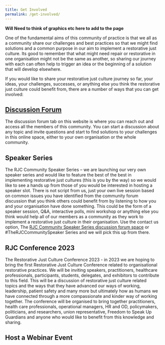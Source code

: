 ```yaml
---
title: Get Involved
permalink: /get-involved/
---
```


**Will Need to think of graphics etc here to add to the page**

One of the fundamental aims of this community of practice is that we all as a community share our challenges and best practices so that we might find solutions and a common purpose in our aim to implement a restorative just culture.  Its good to remember that what might need repair or restorative in one organisation might not be the same as another, so sharing our journey with each can often help to trigger an idea or the beginning of a solution that will develop elsewhere.

If you would like to share your restorative just culture journey so far, your ideas, your challenges, successes, or anything else you think the restorative just culture could benefit from, there are a number of ways that you can get involved:

## [Discussion Forum](https://forum.restorativejustculture.org/)

The discussion forum tab on this website is where you can reach out and access all the members of this community. You can start a discussion about any topic and invite questions and start to find solutions to your challenges in this online space, either to your own organisation or the whole community.

## Speaker Series

The RJC Community Speaker Series – we are launching our very own speaker series and would like to feature the best of the best in implementing restorative just cultures (this is you by the way) so we would like to see a hands up from those of you would be interested in hosting a speaker slot.  There is not script from us, just your own live session based on common issues you have identified from the community forum discussion that you think others could benefit from by listening to how you and your organisation have done something. This could be the form of a speaker session, Q&A, interactive polls, mini workshop or anything else you think would help all of our members as a community as they work to implement a restorative just culture in their organisation. Use the contact us option, The [RJC Community Speaker Series discussion forum space](https://forum.restorativejustculture.org/c/community-speaker-series/) or #TheRJCCommunitySpeaker Series and we will pick this up from there.

## RJC Conference 2023

The Restorative Just Culture Conference 2023 - in 2023 we are hoping to bring the first Restorative Just Culture Conference related to organisational restorative practices. We will be inviting speakers, practitioners, healthcare professionals, participants, students, delegates, and exhibitors to contribute to this field. This will be a discussion of restorative just culture related topics and the ways that they have advanced our ways of working, leadership, patient safety and many more but ultimately how as humans we have connected through a more compassionate and kinder way of working together. The conference will be organised to bring together practitioners, health care professionals, operational managers, HR and OD, policymakers, politicians, and researchers, union representative, Freedom to Speak Up Guardians and anyone who would like to benefit from this knowledge and sharing.
## Host a Webinar Event
